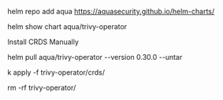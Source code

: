helm repo add aqua https://aquasecurity.github.io/helm-charts/

helm show chart aqua/trivy-operator


Install CRDS Manually

helm pull aqua/trivy-operator --version 0.30.0 --untar

k apply -f trivy-operator/crds/

rm -rf trivy-operator/


